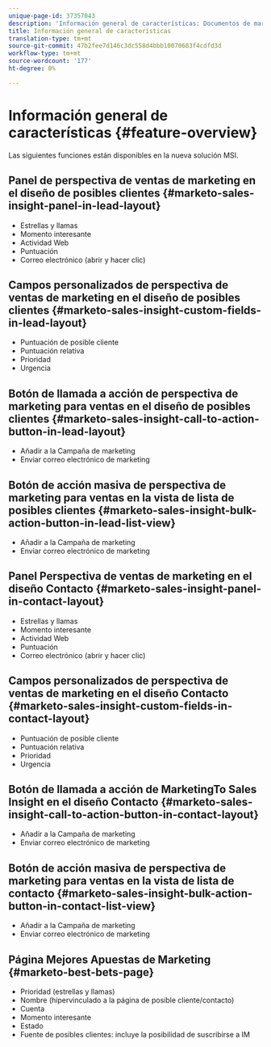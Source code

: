 ```yaml
---
unique-page-id: 37357043
description: 'Información general de características: Documentos de marketing: documentación del producto'
title: Información general de características
translation-type: tm+mt
source-git-commit: 47b2fee7d146c3dc558d4bbb10070683f4cdfd3d
workflow-type: tm+mt
source-wordcount: '177'
ht-degree: 0%

---
```



# Información general de características {#feature-overview}

Las siguientes funciones están disponibles en la nueva solución MSI.

## Panel de perspectiva de ventas de marketing en el diseño de posibles clientes  {#marketo-sales-insight-panel-in-lead-layout}

* Estrellas y llamas
* Momento interesante
* Actividad Web
* Puntuación
* Correo electrónico (abrir y hacer clic)

## Campos personalizados de perspectiva de ventas de marketing en el diseño de posibles clientes  {#marketo-sales-insight-custom-fields-in-lead-layout}

* Puntuación de posible cliente
* Puntuación relativa
* Prioridad
* Urgencia

## Botón de llamada a acción de perspectiva de marketing para ventas en el diseño de posibles clientes  {#marketo-sales-insight-call-to-action-button-in-lead-layout}

* Añadir a la Campaña de marketing
* Enviar correo electrónico de marketing

## Botón de acción masiva de perspectiva de marketing para ventas en la vista de lista de posibles clientes  {#marketo-sales-insight-bulk-action-button-in-lead-list-view}

* Añadir a la Campaña de marketing
* Enviar correo electrónico de marketing

## Panel Perspectiva de ventas de marketing en el diseño Contacto  {#marketo-sales-insight-panel-in-contact-layout}

* Estrellas y llamas
* Momento interesante
* Actividad Web
* Puntuación
* Correo electrónico (abrir y hacer clic)

## Campos personalizados de perspectiva de ventas de marketing en el diseño Contacto  {#marketo-sales-insight-custom-fields-in-contact-layout}

* Puntuación de posible cliente
* Puntuación relativa
* Prioridad
* Urgencia

## Botón de llamada a acción de MarketingTo Sales Insight en el diseño Contacto  {#marketo-sales-insight-call-to-action-button-in-contact-layout}

* Añadir a la Campaña de marketing
* Enviar correo electrónico de marketing

## Botón de acción masiva de perspectiva de marketing para ventas en la vista de lista de contacto  {#marketo-sales-insight-bulk-action-button-in-contact-list-view}

* Añadir a la Campaña de marketing
* Enviar correo electrónico de marketing

## Página Mejores Apuestas de Marketing  {#marketo-best-bets-page}

* Prioridad (estrellas y llamas)
* Nombre (hipervinculado a la página de posible cliente/contacto)
* Cuenta
* Momento interesante
* Estado
* Fuente de posibles clientes: incluye la posibilidad de suscribirse a IM

